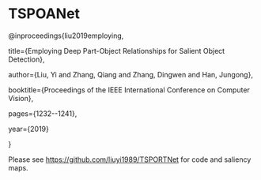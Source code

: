 # TSPOANet

@inproceedings{liu2019employing,

title={Employing Deep Part-Object Relationships for Salient Object Detection},

author={Liu, Yi and Zhang, Qiang and Zhang, Dingwen and Han, Jungong},

booktitle={Proceedings of the IEEE International Conference on Computer Vision},

pages={1232--1241},

year={2019}

}

Please see https://github.com/liuyi1989/TSPORTNet for code and saliency maps.
